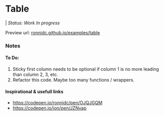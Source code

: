 # Table

| *Status: Work In progress*

Preview url: 
[ronnidc.github.io/examples/table](https://ronnidc.github.io/examples/table)

### Notes

#### To Do:

1. Sticky first column needs to be optional if column 1 is no more leading than column 2, 3, etc.
2. Refactor this code. Maybe too many functions / wrappers. 

#### Inspirational & usefull links

- https://codepen.io/ronnidc/pen/OJQJGQM
- https://codepen.io/jon/pen/JZNvap
